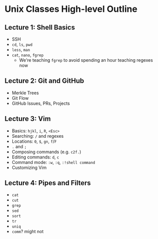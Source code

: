 # Unix Classes High-level Outline

## Lecture 1: Shell Basics

 - SSH
 - `cd`, `ls`, `pwd`
 - `less`, `man`
 - `cat`, `nano`, `fgrep`
   - We're teaching `fgrep` to avoid spending an hour teaching regexes now

## Lecture 2: Git and GitHub

 - Merkle Trees
 - Git Flow
 - GitHub Issues, PRs, Projects

## Lecture 3: Vim

 - Basics: `hjkl`, `i`, `R`, `<Esc>`
 - Searching: `/` and regexes
 - Locations: `0`, `$`, `gn`, `f`/`F`
 - `.` and `;`
 - Composing commands (e.g. `c2f.`)
 - Editing commands: `d`, `c`
 - Command mode: `:w`, `:q`, `:!shell command`
 - Customizing Vim

## Lecture 4: Pipes and Filters

 - `cat`
 - `cut`
 - `grep`
 - `sed`
 - `sort`
 - `tr`
 - `uniq`
 - `comm`? might not
